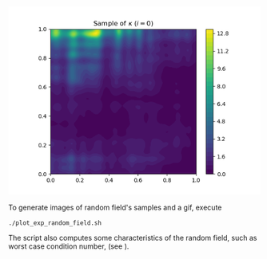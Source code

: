 ![](exp_random_field/exp_random_field.gif)

To generate images of random field's samples and a gif, execute
```
./plot_exp_random_field.sh
```

The script also computes some characteristics of the random field,
such as worst case condition number, (see [](exp_random_field.txt)).
